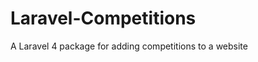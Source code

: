 Laravel-Competitions
====================

A Laravel 4 package for adding competitions to a website
